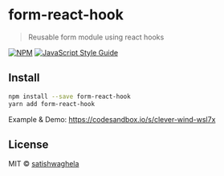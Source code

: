 # form-react-hook

> Reusable form module using react hooks

[![NPM](https://img.shields.io/npm/v/form-react-hook.svg)](https://www.npmjs.com/package/form-react-hook) [![JavaScript Style Guide](https://img.shields.io/badge/code_style-standard-brightgreen.svg)](https://standardjs.com)

## Install

```bash
npm install --save form-react-hook
yarn add form-react-hook
```

Example & Demo: https://codesandbox.io/s/clever-wind-wsl7x

## License

MIT © [satishwaghela](https://github.com/satishwaghela)
